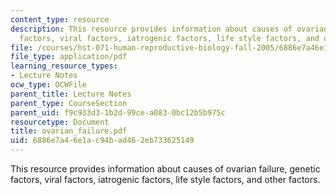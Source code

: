 ```yaml
---
content_type: resource
description: This resource provides information about causes of ovarian failure, genetic
  factors, viral factors, iatrogenic factors, life style factors, and other factors.
file: /courses/hst-071-human-reproductive-biology-fall-2005/6886e7a46e1ac94bad462eb733625149_ovarian_failure.pdf
file_type: application/pdf
learning_resource_types:
- Lecture Notes
ocw_type: OCWFile
parent_title: Lecture Notes
parent_type: CourseSection
parent_uid: f9c933d3-1b2d-99ce-a083-0bc12b5b975c
resourcetype: Document
title: ovarian_failure.pdf
uid: 6886e7a4-6e1a-c94b-ad46-2eb733625149
---
```

This resource provides information about causes of ovarian failure, genetic factors, viral factors, iatrogenic factors, life style factors, and other factors.

